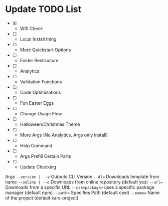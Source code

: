 # Update TODO List
- [x] - Wifi Check
- [ ] - Local Install thing
- [ ] - More Quickstart Options
- [ ] - Folder Restructure
- [ ] - Analytics
- [ ] - Validation Functions
- [ ] - Code Optimizations
- [ ] - Fun Easter Eggs
- [ ] - Change Usage Flow
- [ ] - Halloween/Christmas Theme
- [ ] - More Args (No Analytics, Args only install)
- [ ] - Help Command
- [ ] - Args Prefill Certain Parts
- [ ] - Update Checking

Args
`--version | --v` Outputs CLI Version
`--dl=` Downloads template from name
`--online | --o` Downloads from online repository (default yes)
`--url=` Downloads from a specific URL
`--use<package>` uses a specific package manager (default npm)
`--path=` Specifies Path (default cwd)
`--name=` Name of the project (default kars-project)